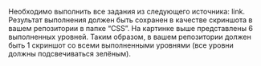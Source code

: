 Необходимо выполнить все задания из следующего источника:
link. Результат выполнения должен быть сохранен в качестве
скриншота в вашем репозитории в папке “CSS”.
На картинке выше представлены 6 выполненных уровней. Таким
образом, в вашем репозитории должен быть 1 скриншот со всеми
выполненными уровнями (все уровни должны подсвечиваться
зелёным).